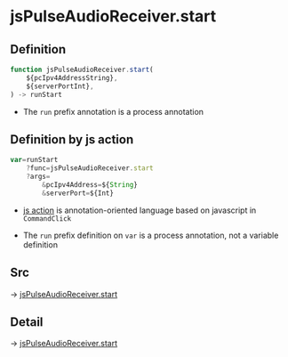 # jsPulseAudioReceiver.start

## Definition

```js.js
function jsPulseAudioReceiver.start(
	${pcIpv4AddressString},
	${serverPortInt},
) -> runStart
```

- The `run` prefix annotation is a process annotation
## Definition by js action

```js.js
var=runStart
	?func=jsPulseAudioReceiver.start
	?args=
		&pcIpv4Address=${String}
		&serverPort=${Int}
```

- [js action](#) is annotation-oriented language based on javascript in `CommandClick`

- The `run` prefix definition on `var` is a process annotation, not a variable definition

## Src

-> [jsPulseAudioReceiver.start](https://github.com/puutaro/CommandClick/blob/master/app/src/main/java/com/puutaro/commandclick/fragment_lib/terminal_fragment/js_interface/JsPulseAudioReceiver.kt#L21)

## Detail

-> [jsPulseAudioReceiver.start](https://github.com/puutaro/CommandClick/blob/master/md/developer/js_interface/details/JsPulseAudioReceiver/start.md)
